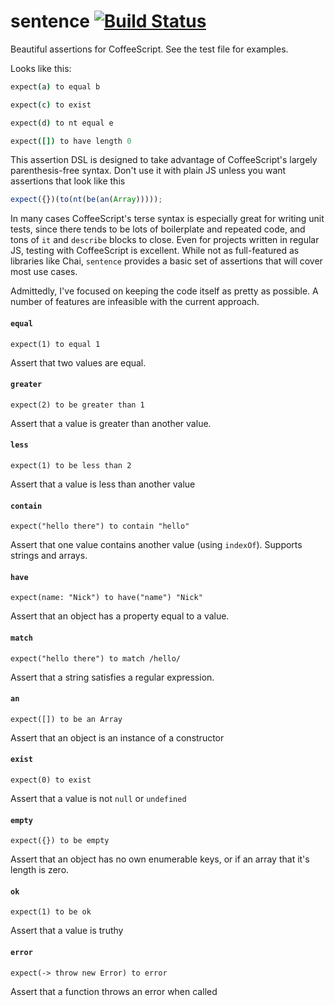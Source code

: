 # sentence [![Build Status](https://travis-ci.org/nickb1080/sentence.svg?branch=master)](https://travis-ci.org/nickb1080/sentence)

Beautiful assertions for CoffeeScript. See the test file for examples.

Looks like this:

```coffeescript
expect(a) to equal b

expect(c) to exist

expect(d) to nt equal e

expect([]) to have length 0
```

This assertion DSL is designed to take advantage of CoffeeScript's largely parenthesis-free syntax. Don't use it with plain JS unless you want assertions that look like this

```js
expect({})(to(nt(be(an(Array)))));
```

In many cases CoffeeScript's terse syntax is especially great for writing unit tests, since there tends to be lots of boilerplate and repeated code, and tons of `it` and `describe` blocks to close. Even for projects written in regular JS, testing with CoffeeScript is excellent. While not as full-featured as libraries like Chai, `sentence` provides a basic set of assertions that will cover most use cases. 

Admittedly, I've focused on keeping the code itself as pretty as possible. A number of features are infeasible with the current approach.

#### `equal`
```
expect(1) to equal 1
```
Assert that two values are equal.

#### `greater`
```
expect(2) to be greater than 1
```
Assert that a value is greater than another value.

#### `less`
```
expect(1) to be less than 2
```
Assert that a value is less than another value

#### `contain`
```
expect("hello there") to contain "hello"
```
Assert that one value contains another value (using `indexOf`). Supports strings and arrays.

#### `have`
```
expect(name: "Nick") to have("name") "Nick"
```
Assert that an object has a property equal to a value.

#### `match`
```
expect("hello there") to match /hello/
```
Assert that a string satisfies a regular expression.

#### `an`
```
expect([]) to be an Array
```
Assert that an object is an instance of a constructor

#### `exist`
```
expect(0) to exist
```
Assert that a value is not `null` or `undefined`


#### `empty`
```
expect({}) to be empty
```

Assert that an object has no own enumerable keys, or if an array that it's length is zero.

#### `ok`
```
expect(1) to be ok
```
Assert that a value is truthy

#### `error`
```
expect(-> throw new Error) to error
```
Assert that a function throws an error when called
